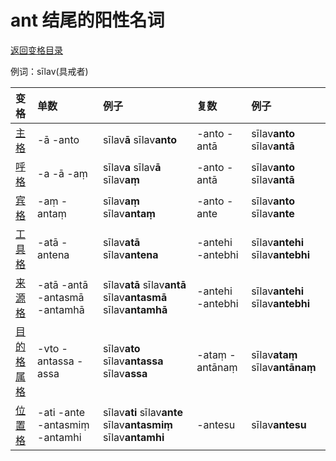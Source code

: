 # ant 结尾的阳性名词

[返回变格目录](declension.md)

例词：sīlav\(具戒者\)

| 变格 | 单数 | 例子 | 复数 | 例子 |
| :--- | :--- | :--- | :--- | :--- |
| [主格](../../declension/nom.md) | -ā -anto | sīlav**ā** sīlav**anto** | -anto -antā | sīlav**anto** sīlav**antā** |
| [呼格](../../declension/voc.md) | -a -ā -aṃ | sīlav**a** sīlav**ā** sīlav**aṃ** | -anto -antā | sīlav**anto** sīlav**antā** |
| [宾格](../../declension/acc.md) | -aṃ -antaṃ | sīlav**aṃ** sīlav**antaṃ** | -anto -ante | sīlav**anto** sīlav**ante** |
| [工具格](../../declension/instr.md) | -atā -antena | sīlav**atā** sīlav**antena** | -antehi -antebhi | sīlav**antehi** sīlav**antebhi** |
| [来源格](../../declension/abl.md) | -atā -antā -antasmā -antamhā | sīlav**atā** sīlav**antā** sīlav**antasmā** sīlav**antamhā** | -antehi -antebhi | sīlav**antehi** sīlav**antebhi** |
| [目的格](../../declension/dat.md)<br>[属格](../../declension/gen.md) | -vto -antassa -assa | sīlav**ato** sīlav**antassa** sīlav**assa** | -ataṃ -antānaṃ | sīlav**ataṃ** sīlav**antānaṃ** |
| [位置格](../../declension/lov.md) | -ati -ante -antasmiṃ -antamhi | sīlav**ati** sīlav**ante** sīlav**antasmiṃ** sīlav**antamhi** | -antesu | sīlav**antesu** |

